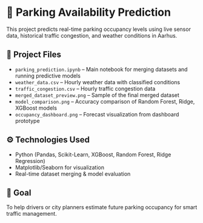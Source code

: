 # 🚗 Parking Availability Prediction

This project predicts real-time parking occupancy levels using live sensor data, historical traffic congestion, and weather conditions in Aarhus.

## 📂 Project Files

- `parking_prediction.ipynb` – Main notebook for merging datasets and running predictive models
- `weather_data.csv` – Hourly weather data with classified conditions
- `traffic_congestion.csv` – Hourly traffic congestion data
- `merged_dataset_preview.png` – Sample of the final merged dataset
- `model_comparison.png` – Accuracy comparison of Random Forest, Ridge, XGBoost models
- `occupancy_dashboard.png` – Forecast visualization from dashboard prototype

## ⚙️ Technologies Used
- Python (Pandas, Scikit-Learn, XGBoost, Random Forest, Ridge Regression)
- Matplotlib/Seaborn for visualization
- Real-time dataset merging & model evaluation

## 🧠 Goal
To help drivers or city planners estimate future parking occupancy for smart traffic management.
